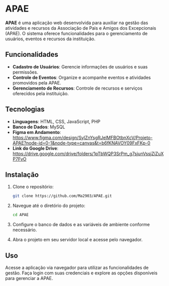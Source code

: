 # APAE

**APAE** é uma aplicação web desenvolvida para auxiliar na gestão das atividades e recursos da Associação de Pais e Amigos dos Excepcionais (APAE). O sistema oferece funcionalidades para o gerenciamento de usuários, eventos e recursos da instituição.

## Funcionalidades

- **Cadastro de Usuários**: Gerencie informações de usuários e suas permissões.
- **Controle de Eventos**: Organize e acompanhe eventos e atividades promovidos pela APAE.
- **Gerenciamento de Recursos**: Controle de recursos e serviços oferecidos pela instituição.

## Tecnologias

- **Linguagens**: HTML, CSS, JavaScript, PHP
- **Banco de Dados**: MySQL
- **Figma em Andamento**: https://www.figma.com/design/SylZnYsgRJelMFBOtbnXcV/Projeto-APAE?node-id=0-1&node-type=canvas&t=b6fKNAVOY09FxFKp-0
- **Link do Google Drive**: https://drive.google.com/drive/folders/1pTbWQP3SrPm_g7sjunVssjZiZuXP7FvO

## Instalação

1. Clone o repositório:
    ```bash
    git clone https://github.com/Ma2903/APAE.git
    ```

2. Navegue até o diretório do projeto:
    ```bash
    cd APAE
    ```

3. Configure o banco de dados e as variáveis de ambiente conforme necessário.

4. Abra o projeto em seu servidor local e acesse pelo navegador.

## Uso

Acesse a aplicação via navegador para utilizar as funcionalidades de gestão. Faça login com suas credenciais e explore as opções disponíveis para gerenciar a APAE.
